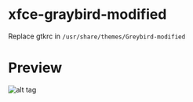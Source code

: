 # xfce-graybird-modified
Replace gtkrc in `/usr/share/themes/Greybird-modified`

# Preview

![alt tag](https://raw.githubusercontent.com/lotusirous/xfce-graybird-modified/master/preview.png)
